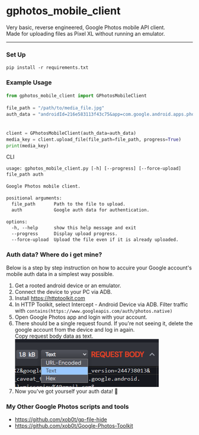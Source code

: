 # gphotos_mobile_client

Very basic, reverse engineered, Google Photos mobile API client.  
Made for uploading files as Pixel XL without running an emulator.

---

### Set Up

```
pip install -r requirements.txt
```

### Example Usage

```python
from gphotos_mobile_client import GPhotosMobileClient

file_path = "/path/to/media_file.jpg"
auth_data = "androidId=216e583113f43c75&app=com.google.android.apps.photos&client_sig=34bb24c05e47e0aefa65a58a762171d9b613a680..."


client = GPhotosMobileClient(auth_data=auth_data)
media_key = client.upload_file(file_path=file_path, progress=True)
print(media_key)

```

CLI

```
usage: gphotos_mobile_client.py [-h] [--progress] [--force-upload] file_path auth

Google Photos mobile client.

positional arguments:
  file_path       Path to the file to upload.
  auth            Google auth data for authentication.

options:
  -h, --help      show this help message and exit
  --progress      Display upload progress.
  --force-upload  Upload the file even if it is already uploaded.
```

### Auth data? Where do i get mine?

Below is a step by step instruction on how to accuire your Google account's mobile auth data in a simplest way possible.

1. Get a rooted android device or an emulator.
2. Connect the device to your PC via ADB.
3. Install https://httptoolkit.com
4. In HTTP Toolkit, select Intercept - Android Device via ADB. Filter traffic with `contains(https://www.googleapis.com/auth/photos.native)`
5. Open Google Photos app and login with your account.
6. There should be a single request found.
   If you're not seeing it, delete the google account from the device and log in again.  
   Copy request body data as text.  
    ![http_toolkit_tip](media/image.png)
7. Now you've got yourself your auth data! 🎉

### My Other Google Photos scripts and tools

- https://github.com/xob0t/gp-file-hide
- https://github.com/xob0t/Google-Photos-Toolkit
